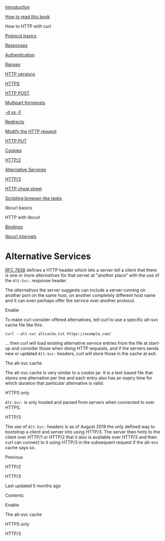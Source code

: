 <a href="../index.html" class="link-a079aa82--primary-53a25e66--logoLink-10d08504"></a>





<a href="../index.html" class="link-a079aa82--primary-53a25e66--logoLink-10d08504"></a>





<a href="../index.html" class="navButton-94f2579c--navButtonClickable-161b88ca"><span class="text-4505230f--UIH300-2063425d--textContentFamily-49a318e1--navButtonLabel-14a4968f">Introduction</span></a>

<a href="../how-to-read.html" class="navButton-94f2579c--navButtonClickable-161b88ca"><span class="text-4505230f--UIH300-2063425d--textContentFamily-49a318e1--navButtonLabel-14a4968f">How to read this book</span></a>





<span class="text-4505230f--UIH300-2063425d--textContentFamily-49a318e1--navButtonLabel-14a4968f">How to HTTP with curl</span>

<a href="basics.html" class="navButton-94f2579c--pageItemWithChildrenNested-2c5d8183--navButtonClickable-161b88ca"><span class="text-4505230f--UIH300-2063425d--textContentFamily-49a318e1--navButtonLabel-14a4968f">Protocol basics</span></a>

<a href="response.html" class="navButton-94f2579c--pageItemWithChildrenNested-2c5d8183--navButtonClickable-161b88ca"><span class="text-4505230f--UIH300-2063425d--textContentFamily-49a318e1--navButtonLabel-14a4968f">Responses</span></a>

<a href="auth.html" class="navButton-94f2579c--pageItemWithChildrenNested-2c5d8183--navButtonClickable-161b88ca"><span class="text-4505230f--UIH300-2063425d--textContentFamily-49a318e1--navButtonLabel-14a4968f">Authentication</span></a>

<a href="ranges.html" class="navButton-94f2579c--pageItemWithChildrenNested-2c5d8183--navButtonClickable-161b88ca"><span class="text-4505230f--UIH300-2063425d--textContentFamily-49a318e1--navButtonLabel-14a4968f">Ranges</span></a>

<a href="versions.html" class="navButton-94f2579c--pageItemWithChildrenNested-2c5d8183--navButtonClickable-161b88ca"><span class="text-4505230f--UIH300-2063425d--textContentFamily-49a318e1--navButtonLabel-14a4968f">HTTP versions</span></a>

<a href="https.html" class="navButton-94f2579c--pageItemWithChildrenNested-2c5d8183--navButtonClickable-161b88ca"><span class="text-4505230f--UIH300-2063425d--textContentFamily-49a318e1--navButtonLabel-14a4968f">HTTPS</span></a>

<a href="post.html" class="navButton-94f2579c--pageItemWithChildrenNested-2c5d8183--navButtonClickable-161b88ca"><span class="text-4505230f--UIH300-2063425d--textContentFamily-49a318e1--navButtonLabel-14a4968f">HTTP POST</span></a>

<a href="multipart.html" class="navButton-94f2579c--pageItemWithChildrenNested-2c5d8183--navButtonClickable-161b88ca"><span class="text-4505230f--UIH300-2063425d--textContentFamily-49a318e1--navButtonLabel-14a4968f">Multipart formposts</span></a>

<a href="postvspost.html" class="navButton-94f2579c--pageItemWithChildrenNested-2c5d8183--navButtonClickable-161b88ca"><span class="text-4505230f--UIH300-2063425d--textContentFamily-49a318e1--navButtonLabel-14a4968f">-d vs -F</span></a>

<a href="redirects.html" class="navButton-94f2579c--pageItemWithChildrenNested-2c5d8183--navButtonClickable-161b88ca"><span class="text-4505230f--UIH300-2063425d--textContentFamily-49a318e1--navButtonLabel-14a4968f">Redirects</span></a>

<a href="requests.html" class="navButton-94f2579c--pageItemWithChildrenNested-2c5d8183--navButtonClickable-161b88ca"><span class="text-4505230f--UIH300-2063425d--textContentFamily-49a318e1--navButtonLabel-14a4968f">Modify the HTTP request</span></a>

<a href="put.html" class="navButton-94f2579c--pageItemWithChildrenNested-2c5d8183--navButtonClickable-161b88ca"><span class="text-4505230f--UIH300-2063425d--textContentFamily-49a318e1--navButtonLabel-14a4968f">HTTP PUT</span></a>

<a href="cookies.html" class="navButton-94f2579c--pageItemWithChildrenNested-2c5d8183--navButtonClickable-161b88ca"><span class="text-4505230f--UIH300-2063425d--textContentFamily-49a318e1--navButtonLabel-14a4968f">Cookies</span></a>

<a href="http2.html" class="navButton-94f2579c--pageItemWithChildrenNested-2c5d8183--navButtonClickable-161b88ca"><span class="text-4505230f--UIH300-2063425d--textContentFamily-49a318e1--navButtonLabel-14a4968f">HTTP/2</span></a>

<a href="altsvc.html" class="navButton-94f2579c--pageItemWithChildrenNested-2c5d8183--navButtonClickable-161b88ca--navButtonOpened-6a88552e"><span class="text-4505230f--UIH300-2063425d--textContentFamily-49a318e1--navButtonLabel-14a4968f">Alternative Services</span></a>

<a href="http3.html" class="navButton-94f2579c--pageItemWithChildrenNested-2c5d8183--navButtonClickable-161b88ca"><span class="text-4505230f--UIH300-2063425d--textContentFamily-49a318e1--navButtonLabel-14a4968f">HTTP/3</span></a>

<a href="cheatsheet.html" class="navButton-94f2579c--pageItemWithChildrenNested-2c5d8183--navButtonClickable-161b88ca"><span class="text-4505230f--UIH300-2063425d--textContentFamily-49a318e1--navButtonLabel-14a4968f">HTTP cheat sheet</span></a>

<a href="browserlike.html" class="navButton-94f2579c--pageItemWithChildrenNested-2c5d8183--navButtonClickable-161b88ca"><span class="text-4505230f--UIH300-2063425d--textContentFamily-49a318e1--navButtonLabel-14a4968f">Scripting browser-like tasks</span></a>

<span class="text-4505230f--UIH300-2063425d--textContentFamily-49a318e1--navButtonLabel-14a4968f">libcurl basics</span>

<span class="text-4505230f--UIH300-2063425d--textContentFamily-49a318e1--navButtonLabel-14a4968f">HTTP with libcurl</span>

<a href="../bindings.html" class="navButton-94f2579c--navButtonClickable-161b88ca"><span class="text-4505230f--UIH300-2063425d--textContentFamily-49a318e1--navButtonLabel-14a4968f">Bindings</span></a>

<a href="../internals.html" class="navButton-94f2579c--navButtonClickable-161b88ca"><span class="text-4505230f--UIH300-2063425d--textContentFamily-49a318e1--navButtonLabel-14a4968f">libcurl internals</span></a>

<a href="../bookindex.html" class="navButton-94f2579c--navButtonClickable-161b88ca"><span class="text-4505230f--UIH300-2063425d--textContentFamily-49a318e1--navButtonLabel-14a4968f"></span></a>





# <span class="text-4505230f--DisplayH900-bfb998fa--textContentFamily-49a318e1">Alternative Services</span>

<span class="text-4505230f--UIH300-2063425d--textUIFamily-5ebd8e40--text-8ee2c8b2"></span>

<span class="text-4505230f--UIH300-2063425d--textUIFamily-5ebd8e40--text-8ee2c8b2"></span>

<span class="text-4505230f--TextH400-3033861f--textContentFamily-49a318e1"><span data-key="ed2e6600dfa648c992d8dec15973cc05"><span data-offset-key="ed2e6600dfa648c992d8dec15973cc05:0"><span data-slate-zero-width="z">​</span></span></span><a href="https://www.rfc-editor.org/rfc/rfc7838.txt" class="link-a079aa82--primary-53a25e66--link-faf6c434"><span data-key="40202db3b8164e39ab15fe7ad05e2fa9"><span data-offset-key="40202db3b8164e39ab15fe7ad05e2fa9:0">RFC 7838</span></span></a><span data-key="a177eda3f5dc476594076ca4de1b8adb"><span data-offset-key="a177eda3f5dc476594076ca4de1b8adb:0"> defines a HTTP header which lets a server tell a client that there is one or more </span><span data-offset-key="a177eda3f5dc476594076ca4de1b8adb:1">_alternatives_</span><span data-offset-key="a177eda3f5dc476594076ca4de1b8adb:2"> for that server at "another place" with the use of the </span><span data-offset-key="a177eda3f5dc476594076ca4de1b8adb:3">`Alt-Svc:`</span><span data-offset-key="a177eda3f5dc476594076ca4de1b8adb:4"> response header.</span></span></span>

<span class="text-4505230f--TextH400-3033861f--textContentFamily-49a318e1"><span data-key="5c945089f41e4f63b83498c65f7e9b05"><span data-offset-key="5c945089f41e4f63b83498c65f7e9b05:0">The </span><span data-offset-key="5c945089f41e4f63b83498c65f7e9b05:1">_alternatives_</span><span data-offset-key="5c945089f41e4f63b83498c65f7e9b05:2"> the server suggests can include a server running on another port on the same host, on another completely different host name and it can even perhaps offer the service over another protocol.</span></span></span>

<span class="text-4505230f--HeadingH700-04e1a2a3--textContentFamily-49a318e1"><span data-key="5d831879b9fa4bfab8ed3363d6ae57cd"><span data-offset-key="5d831879b9fa4bfab8ed3363d6ae57cd:0">Enable</span></span></span>

<span class="text-4505230f--TextH400-3033861f--textContentFamily-49a318e1"><span data-key="aaf2a383c319467880c75bd352685691"><span data-offset-key="aaf2a383c319467880c75bd352685691:0">To make curl consider offered alternatives, tell curl to use a specific alt-svc cache file like this:</span></span></span>

    curl --alt-svc altcache.txt https://example.com/

<span class="text-4505230f--TextH400-3033861f--textContentFamily-49a318e1"><span data-key="097d988b19014b03af581f57dbdb88a0"><span data-offset-key="097d988b19014b03af581f57dbdb88a0:0">... then curl will load existing alternative service entries from the file at start-up and consider those when doing HTTP requests, and if the servers sends new or updated </span><span data-offset-key="097d988b19014b03af581f57dbdb88a0:1">`Alt-Svc:`</span><span data-offset-key="097d988b19014b03af581f57dbdb88a0:2"> headers, curl will store those in the cache at exit.</span></span></span>

<span class="text-4505230f--HeadingH700-04e1a2a3--textContentFamily-49a318e1"><span data-key="feae42918f804a5a8feef2a2159d4e60"><span data-offset-key="feae42918f804a5a8feef2a2159d4e60:0">The alt-svc cache</span></span></span>

<span class="text-4505230f--TextH400-3033861f--textContentFamily-49a318e1"><span data-key="8e134f414cd4430cb7a21de118774031"><span data-offset-key="8e134f414cd4430cb7a21de118774031:0">The alt-svc cache is very similar to a cookie jar. It is a text based file that stores one alternative per line and each entry also has an expiry time for which duration that particular alternative is valid.</span></span></span>

<span class="text-4505230f--HeadingH700-04e1a2a3--textContentFamily-49a318e1"><span data-key="edd79d3cd42841859281897c8d7928a4"><span data-offset-key="edd79d3cd42841859281897c8d7928a4:0">HTTPS only</span></span></span>

<span class="text-4505230f--TextH400-3033861f--textContentFamily-49a318e1"><span data-key="49fc751778a8497c8acb9819bb97d4d8"><span data-offset-key="49fc751778a8497c8acb9819bb97d4d8:0">`Alt-Svc:`</span><span data-offset-key="49fc751778a8497c8acb9819bb97d4d8:1"> is only trusted and parsed from servers when connected to over HTTPS.</span></span></span>

<span class="text-4505230f--HeadingH700-04e1a2a3--textContentFamily-49a318e1"><span data-key="249d8c0ae87145eca6fc388750ed9147"><span data-offset-key="249d8c0ae87145eca6fc388750ed9147:0">HTTP/3</span></span></span>

<span class="text-4505230f--TextH400-3033861f--textContentFamily-49a318e1"><span data-key="d0a80303c70f4d2fbbf3a341cb7868b9"><span data-offset-key="d0a80303c70f4d2fbbf3a341cb7868b9:0">The use of </span><span data-offset-key="d0a80303c70f4d2fbbf3a341cb7868b9:1">`Alt-Svc:`</span><span data-offset-key="d0a80303c70f4d2fbbf3a341cb7868b9:2"> headers is as of August 2019 the only defined way to bootstrap a client and server into using HTTP/3. The server then hints to the client over HTTP/1 or HTTP/2 that it also is available over HTTP/3 and then curl can connect to it using HTTP/3 in the subsequent request if the alt-svc cache says so.</span></span></span>

<a href="http2.html" class="reset-3c756112--card-6570f064--whiteCard-fff091a4--cardPrevious-56a5e674"></a>

<span class="text-4505230f--TextH200-a3425406--textContentFamily-49a318e1">Previous</span>

<span class="text-4505230f--UIH400-4e41e82a--textContentFamily-49a318e1">HTTP/2</span>

<a href="http3.html" class="reset-3c756112--card-6570f064--whiteCard-fff091a4--cardNext-19241c42"></a>


<span class="text-4505230f--UIH400-4e41e82a--textContentFamily-49a318e1">HTTP/3</span>



<span class="text-4505230f--TextH200-a3425406--textContentFamily-49a318e1">Last updated 5 months ago</span>



<span class="text-4505230f--InfoH100-1e92e1d1--textContentFamily-49a318e1">Contents</span>

<a href="altsvc.html#enable" class="reset-3c756112--menuItem-aa02f6ec--menuItemLight-757d5235--menuItemInline-173bdf97--pageTocItem-f4427024"></a>

<span class="text-4505230f--UIH300-2063425d--textContentFamily-49a318e1"><span class="text-4505230f--UIH200-50ead35f--textContentFamily-49a318e1">Enable</span></span>

<a href="altsvc.html#the-alt-svc-cache" class="reset-3c756112--menuItem-aa02f6ec--menuItemLight-757d5235--menuItemInline-173bdf97--pageTocItem-f4427024"></a>

<span class="text-4505230f--UIH300-2063425d--textContentFamily-49a318e1"><span class="text-4505230f--UIH200-50ead35f--textContentFamily-49a318e1">The alt-svc cache</span></span>

<a href="altsvc.html#https-only" class="reset-3c756112--menuItem-aa02f6ec--menuItemLight-757d5235--menuItemInline-173bdf97--pageTocItem-f4427024"></a>

<span class="text-4505230f--UIH300-2063425d--textContentFamily-49a318e1"><span class="text-4505230f--UIH200-50ead35f--textContentFamily-49a318e1">HTTPS only</span></span>

<a href="altsvc.html#http-3" class="reset-3c756112--menuItem-aa02f6ec--menuItemLight-757d5235--menuItemInline-173bdf97--pageTocItem-f4427024"></a>

<span class="text-4505230f--UIH300-2063425d--textContentFamily-49a318e1"><span class="text-4505230f--UIH200-50ead35f--textContentFamily-49a318e1">HTTP/3</span></span>
